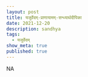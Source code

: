 ```yaml
---
layout: post
title: यजुर्वेदम्-प्राणायामम्-सन्ध्यार्थदीपिका
date: 2021-12-20
description: sandhya
tags:
  - यजुर्वेदम्
show_meta: true
published: true
---
```



NA

